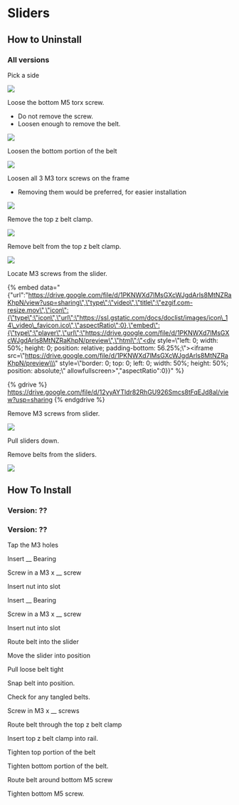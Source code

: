# Sliders

## How to Uninstall

### All versions

Pick a side

![](../../.gitbook/assets/image-edits%20%281%29.png)

Loose the bottom M5 torx screw.

* Do not remove the screw.
* Loosen enough to remove the belt.

![](../../.gitbook/assets/image-edits-1.png)

Loosen the bottom portion of the belt

![](../../.gitbook/assets/image-edits-7.png)

Loosen all 3 M3 torx screws on the frame

* Removing them would be preferred, for easier installation

![](../../.gitbook/assets/image-edits-2.png)

Remove the top z belt clamp.

![](../../.gitbook/assets/image-edits-3.png)

Remove belt from the top z belt clamp.

![](../../.gitbook/assets/image-edits-4.png)

Locate M3 screws from the slider.

{% embed data="{\"url\":\"https://drive.google.com/file/d/1PKNWXd7lMsGXcWJgdArls8MtNZRaKhpN/view?usp=sharing\",\"type\":\"video\",\"title\":\"ezgif.com-resize.mov\",\"icon\":{\"type\":\"icon\",\"url\":\"https://ssl.gstatic.com/docs/doclist/images/icon\_14\_video\_favicon.ico\",\"aspectRatio\":0},\"embed\":{\"type\":\"player\",\"url\":\"https://drive.google.com/file/d/1PKNWXd7lMsGXcWJgdArls8MtNZRaKhpN/preview\",\"html\":\"<div style=\\\"left: 0; width: 50%; height: 0; position: relative; padding-bottom: 56.25%;\\\"><iframe src=\\\"https://drive.google.com/file/d/1PKNWXd7lMsGXcWJgdArls8MtNZRaKhpN/preview\\\" style=\\\"border: 0; top: 0; left: 0; width: 50%; height: 50%; position: absolute;\\\" allowfullscreen></iframe></div>\",\"aspectRatio\":0}}" %}

{% gdrive %} https://drive.google.com/file/d/12yyAYTldr82RhGU926Smcs8tFqEJd8al/view?usp=sharing {% endgdrive %}

Remove M3 screws from slider.

![](../../.gitbook/assets/image-edits-5.png)

Pull sliders down.



Remove belts from the sliders.

![](../../.gitbook/assets/image-edits-6.png)

## How To Install

### Version: ??

### Version: ??

Tap the M3 holes

Insert \_\_ Bearing

Screw in a M3 x \_\_ screw

Insert nut into slot

Insert \_\_ Bearing

Screw in a M3 x \_\_ screw

Insert nut into slot

Route belt into the slider

Move the slider into position

Pull loose belt tight

Snap belt into position.

Check for any tangled belts.

Screw in M3 x \_\_ screws

Route belt through the top z belt clamp

Insert top z belt clamp into rail.

Tighten top portion of the belt

Tighten bottom portion of the belt.

Route belt around bottom M5 screw

Tighten bottom M5 screw.





